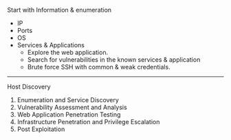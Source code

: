 Start with Information & enumeration

* IP
* Ports
* OS
* Services & Applications
  * Explore the web application.
  * Search for vulnerabilities in the known services & application
  * Brute force SSH with common & weak credentials.

---

Host Discovery

1. Enumeration and Service Discovery
2. Vulnerability Assessment and Analysis
3. Web Application Penetration Testing
4. Infrastructure Penetration and Privilege Escalation
5. Post Exploitation



